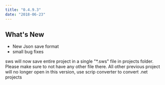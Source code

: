 ```yaml
---
title: "0.4.9.3"
date: "2018-06-23"
---
```


## What's New

- New Json save format
- small bug fixes

sws will now save entire project in a single "*.sws" file in projects folder. Please make sure to not have any other file there. All other previous project will no longer open in this version, use scrip converter to convert .net projects